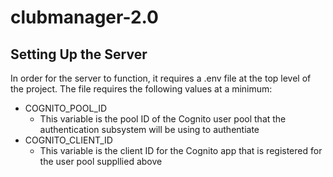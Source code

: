 # clubmanager-2.0

## Setting Up the Server

In order for the server to function, it requires a .env file at the top level of the project. The file requires the following values at a minimum:

- COGNITO_POOL_ID
  - This variable is the pool ID of the Cognito user pool that the authentication subsystem will be using to authentiate
- COGNITO_CLIENT_ID
  - This variable is the client ID for the Cognito app that is registered for the user pool suppllied above